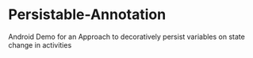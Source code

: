 # Persistable-Annotation
Android Demo for an Approach to decoratively persist variables on state change in activities
